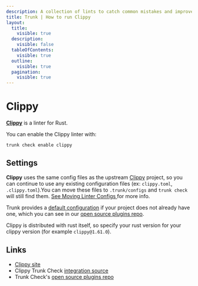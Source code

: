 ```yaml
---
description: A collection of lints to catch common mistakes and improve your Rust code.
title: Trunk | How to run Clippy
layout:
  title:
    visible: true
  description:
    visible: false
  tableOfContents:
    visible: true
  outline:
    visible: true
  pagination:
    visible: true
---
```


# Clippy

[**Clippy**](https://doc.rust-lang.org/clippy/) is a linter for Rust.

You can enable the Clippy linter with:

```shell
trunk check enable clippy
```

## Settings

**Clippy** uses the same config files as the
upstream [Clippy](https://doc.rust-lang.org/clippy/) project, so you can continue to use any
existing configuration files (ex: `clippy.toml`, `.clippy.toml`).You can move these files to `.trunk/configs` and `trunk check` will still find them. [See Moving Linter Configs ](..#moving-linter-configs) for more info.

Trunk provides a [default configuration](https://github.com/trunk-io/plugins/tree/main/linters/clippy) if your project does not already have one,
which you can see in our [open source plugins repo]().

Clippy is distributed with rust itself, so specify your rust version for your clippy version (for example `clippy@1.61.0`).





## Links

* [Clippy site](https://doc.rust-lang.org/clippy/)
* Clippy Trunk Check [integration source](https://github.com/trunk-io/plugins/tree/main/linters/clippy)
* Trunk Check's [open source plugins repo](https://github.com/trunk-io/plugins/tree/main)
